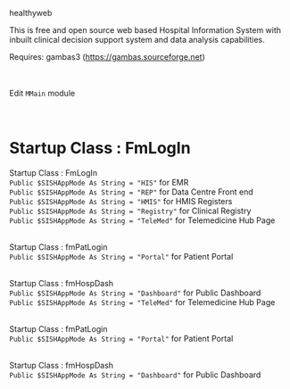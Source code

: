 healthyweb

This is free and open source web based Hospital Information System with inbuilt clinical decision support system and data analysis capabilities.

Requires:
gambas3 (https://gambas.sourceforge.net)

\
\
Edit `MMain` module 

\
Startup Class : FmLogIn
=======
Startup Class : FmLogIn \
`Public $SISHAppMode As String = "HIS"`  for EMR \
`Public $SISHAppMode As String = "REP"`  for Data Centre Front end \
`Public $SISHAppMode As String = "HMIS"`  for HMIS Registers \
`Public $SISHAppMode As String = "Registry"`  for Clinical Registry \
`Public $SISHAppMode As String = "TeleMed"`  for Telemedicine Hub Page 

\
Startup Class : fmPatLogin \
`Public $SISHAppMode As String = "Portal"`  for Patient Portal 

\
Startup Class : fmHospDash \
`Public $SISHAppMode As String = "Dashboard"`  for Public Dashboard \
`Public $SISHAppMode As String = "TeleMed"`  for Telemedicine Hub Page 

\
Startup Class : fmPatLogin \
`Public $SISHAppMode As String = "Portal"`  for Patient Portal 

\
Startup Class : fmHospDash \
`Public $SISHAppMode As String = "Dashboard"`  for Public Dashboard 


